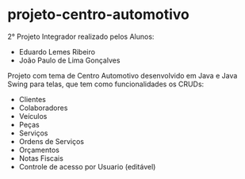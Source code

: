 # projeto-centro-automotivo

2° Projeto Integrador realizado pelos Alunos:
- Eduardo Lemes Ribeiro
- João Paulo de Lima Gonçalves

Projeto com tema de Centro Automotivo desenvolvido em Java e Java Swing para telas, que tem como funcionalidades os CRUDs:
- Clientes
- Colaboradores
- Veículos
- Peças
- Serviços
- Ordens de Serviços
- Orçamentos
- Notas Fiscais
- Controle de acesso por Usuario (editável)
